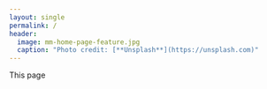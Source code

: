 ```yaml
---
layout: single
permalink: /
header:
  image: mm-home-page-feature.jpg
  caption: "Photo credit: [**Unsplash**](https://unsplash.com)"
---
```


This page 
